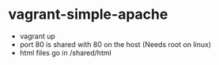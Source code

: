# vagrant-simple-apache

- vagrant up
- port 80 is shared with 80 on the host (Needs root on linux)
- html files go in /shared/html
